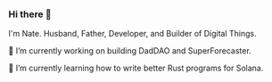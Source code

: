 ### Hi there 👋

I'm Nate. Husband, Father, Developer, and Builder of Digital Things.

🔭 I’m currently working on building DadDAO and SuperForecaster.

🌱 I’m currently learning how to write better Rust programs for Solana.

<!--
**llamakid/llamakid** is a ✨ _special_ ✨ repository because its `README.md` (this file) appears on your GitHub profile.

Here are some ideas to get you started:

- 🔭 I’m currently working on ...
- 🌱 I’m currently learning ...
- 👯 I’m looking to collaborate on ...
- 🤔 I’m looking for help with ...
- 💬 Ask me about ...
- 📫 How to reach me: ...
- ⚡ Fun fact: ...
-->
